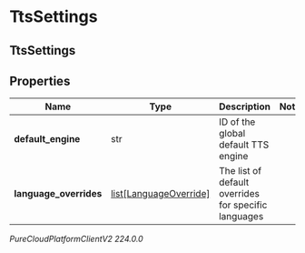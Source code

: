 # TtsSettings

## TtsSettings

## Properties

|Name | Type | Description | Notes|
|------------ | ------------- | ------------- | -------------|
| **default_engine** | str | ID of the global default TTS engine | |
| **language_overrides** | [list[LanguageOverride]](LanguageOverride) | The list of default overrides for specific languages | |



_PureCloudPlatformClientV2 224.0.0_

